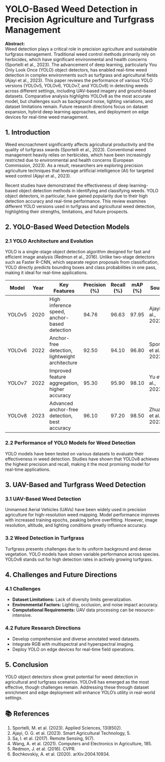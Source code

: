 <!DOCTYPE html>
<html lang="en">
<head>
  <meta charset="UTF-8">
</head>
<body>

<h1>YOLO-Based Weed Detection in Precision Agriculture and Turfgrass Management</h1>

<div class="abstract">
  <strong>Abstract:</strong><br>
  Weed detection plays a critical role in precision agriculture and sustainable turfgrass management. Traditional weed control methods primarily rely on herbicides, which have significant environmental and health concerns (Sportelli et al., 2023). The advancement of deep learning, particularly You Only Look Once (YOLO) object detectors, has enabled real-time weed detection in complex environments such as turfgrass and agricultural fields (Ajayi et al., 2023). This paper reviews the performance of various YOLO versions (YOLOv5, YOLOv6, YOLOv7, and YOLOv8) in detecting weeds across different settings, including UAV-based imagery and ground-based datasets. Comparative analysis highlights YOLOv8 as the most accurate model, but challenges such as background noise, lighting variations, and dataset limitations remain. Future research directions focus on dataset expansion, hybrid deep learning approaches, and deployment on edge devices for real-time weed management.
</div>

<div class="section">
  <h2>1. Introduction</h2>
  <p>Weed encroachment significantly affects agricultural productivity and the quality of turfgrass swards (Sportelli et al., 2023). Conventional weed management heavily relies on herbicides, which have been increasingly restricted due to environmental and health concerns (European Commission, 2023). As a result, researchers are exploring precision agriculture techniques that leverage artificial intelligence (AI) for targeted weed control (Ajayi et al., 2023).</p>
  <p>Recent studies have demonstrated the effectiveness of deep learning-based object detection methods in identifying and classifying weeds. YOLO object detectors, in particular, have gained popularity due to their high detection accuracy and real-time performance. This review examines different YOLO versions used in turfgrass and agricultural weed detection, highlighting their strengths, limitations, and future prospects.</p>
</div>

<div class="section">
  <h2>2. YOLO-Based Weed Detection Models</h2>
  
  <h3>2.1 YOLO Architecture and Evolution</h3>
  <p>YOLO is a single-stage object detection algorithm designed for fast and efficient image analysis (Redmon et al., 2016). Unlike two-stage detectors such as Faster R-CNN, which separate region proposals from classification, YOLO directly predicts bounding boxes and class probabilities in one pass, making it ideal for real-time applications.</p>

  <table>
    <thead>
      <tr>
        <th>Model</th>
        <th>Year</th>
        <th>Key Features</th>
        <th>Precision (%)</th>
        <th>Recall (%)</th>
        <th>mAP (%)</th>
        <th>Source</th>
      </tr>
    </thead>
    <tbody>
      <tr>
        <td>YOLOv5</td>
        <td>2020</td>
        <td>High inference speed, anchor-based detection</td>
        <td>94.76</td>
        <td>96.63</td>
        <td>97.95</td>
        <td>Ajayi et al., 2023</td>
      </tr>
      <tr>
        <td>YOLOv6</td>
        <td>2022</td>
        <td>Anchor-free detection, lightweight architecture</td>
        <td>92.50</td>
        <td>94.10</td>
        <td>96.80</td>
        <td>Sportelli et al., 2023</td>
      </tr>
      <tr>
        <td>YOLOv7</td>
        <td>2022</td>
        <td>Improved feature aggregation, higher accuracy</td>
        <td>95.30</td>
        <td>95.90</td>
        <td>98.10</td>
        <td>Yu et al., 2023</td>
      </tr>
      <tr>
        <td>YOLOv8</td>
        <td>2023</td>
        <td>Advanced anchor-free detection, best accuracy</td>
        <td>96.10</td>
        <td>97.20</td>
        <td>98.50</td>
        <td>Zhuang et al., 2023</td>
      </tr>
    </tbody>
  </table>

  <h3>2.2 Performance of YOLO Models for Weed Detection</h3>
  <p>YOLO models have been tested on various datasets to evaluate their effectiveness in weed detection. Studies have shown that YOLOv8 achieves the highest precision and recall, making it the most promising model for real-time applications.</p>
</div>

<div class="section">
  <h2>3. UAV-Based and Turfgrass Weed Detection</h2>

  <h3>3.1 UAV-Based Weed Detection</h3>
  <p>Unmanned Aerial Vehicles (UAVs) have been widely used in precision agriculture for high-resolution weed mapping. Model performance improves with increased training epochs, peaking before overfitting. However, image resolution, altitude, and lighting conditions greatly influence accuracy.</p>

  <h3>3.2 Weed Detection in Turfgrass</h3>
  <p>Turfgrass presents challenges due to its uniform background and dense vegetation. YOLO models have shown variable performance across species. YOLOv8 stands out for high detection rates in actively growing turfgrass.</p>
</div>

<div class="section">
  <h2>4. Challenges and Future Directions</h2>

  <h3>4.1 Challenges</h3>
  <ul>
    <li><strong>Dataset Limitations:</strong> Lack of diversity limits generalization.</li>
    <li><strong>Environmental Factors:</strong> Lighting, occlusion, and noise impact accuracy.</li>
    <li><strong>Computational Requirements:</strong> UAV data processing can be resource-intensive.</li>
  </ul>

  <h3>4.2 Future Research Directions</h3>
  <ul>
    <li>Develop comprehensive and diverse annotated weed datasets.</li>
    <li>Integrate RGB with multispectral and hyperspectral imaging.</li>
    <li>Deploy YOLO on edge devices for real-time field operations.</li>
  </ul>
</div>

<div class="section">
  <h2>5. Conclusion</h2>
  <p>YOLO object detectors show great potential for weed detection in agricultural and turfgrass scenarios. YOLOv8 has emerged as the most effective, though challenges remain. Addressing these through dataset enrichment and edge deployment will enhance YOLO’s utility in real-world settings.</p>
</div>

<div class="section">
  <h2>📚 References</h2>
  <ol class="ref">
    <li>Sportelli, M. et al. (2023). Applied Sciences, 13(8502).</li>
    <li>Ajayi, O. G. et al. (2023). Smart Agricultural Technology, 5.</li>
    <li>Sa, I. et al. (2017). Remote Sensing, 9(7).</li>
    <li>Wang, A. et al. (2021). Computers and Electronics in Agriculture, 185.</li>
    <li>Redmon, J. et al. (2016). CVPR.</li>
    <li>Bochkovskiy, A. et al. (2020). arXiv:2004.10934.</li>
  </ol>
</div>

</body>
</html>
